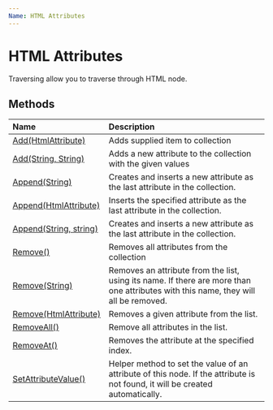 ```yaml
---
Name: HTML Attributes
---
```


# HTML Attributes

Traversing allow you to traverse through HTML node.

## Methods

| Name | Description |
| :--- | :---------- |
| [Add(HtmlAttribute)](add) | Adds supplied item to collection |
| [Add(String, String)](add#public-void-addstring-name-string-value) | Adds a new attribute to the collection with the given values |
| [Append(String)](append) | Creates and inserts a new attribute as the last attribute in the collection. |
| [Append(HtmlAttribute)](append#public-htmlattribute-appendhtmlattribute-newattribute) | Inserts the specified attribute as the last attribute in the collection. |
| [Append(String, string)](append#public-htmlattribute-appendstring-name-string-value) | Creates and inserts a new attribute as the last attribute in the collection. |
| [Remove()](remove-attribute) | Removes all attributes from the collection |
| [Remove(String)](remove-attribute#public-void-removestring-name) | Removes an attribute from the list, using its name. If there are more than one attributes with this name, they will all be removed. |
| [Remove(HtmlAttribute)](remove-attribute#public-void-removehtmlattribute-attribute) | Removes a given attribute from the list. |
| [RemoveAll()](removeall-attribute) | Remove all attributes in the list. |
| [RemoveAt()](remove-at) | Removes the attribute at the specified index. |
| [SetAttributeValue()](set-attribute-value) | Helper method to set the value of an attribute of this node. If the attribute is not found, it will be created automatically. |
